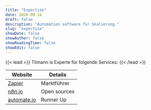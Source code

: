 ```yaml
---
title: "Expertise"
date: 2020-08-14
draft: false
description: "Automation software für Skalierung."
slug: "expertise"
showDate: false
showAuthor: false
showReadingTime: false
showEdit: false
---
```


{{< lead >}}
Tilmann is Experte für folgende Services:
{{< /lead >}}

| Website                            | Details      |
| ---------------------------------- | ------------ |
| [Zapier](https://zapier.com)       | Marktführer  |
| [n8n.io](https://n8n.io)           | Open sources |
| [automate.io](https://automate.io) | Runner Up    |
